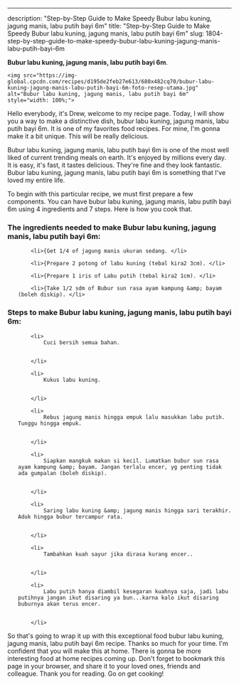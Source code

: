 ---
description: "Step-by-Step Guide to Make Speedy Bubur labu kuning, jagung manis, labu putih bayi 6m"
title: "Step-by-Step Guide to Make Speedy Bubur labu kuning, jagung manis, labu putih bayi 6m"
slug: 1804-step-by-step-guide-to-make-speedy-bubur-labu-kuning-jagung-manis-labu-putih-bayi-6m

<p>
	<strong>Bubur labu kuning, jagung manis, labu putih bayi 6m</strong>. 
	
</p>
<p>
	
	<img src="https://img-global.cpcdn.com/recipes/d195de2feb27e613/680x482cq70/bubur-labu-kuning-jagung-manis-labu-putih-bayi-6m-foto-resep-utama.jpg" alt="Bubur labu kuning, jagung manis, labu putih bayi 6m" style="width: 100%;">
	
	
</p>
<p>
	Hello everybody, it's Drew, welcome to my recipe page. Today, I will show you a way to make a distinctive dish, bubur labu kuning, jagung manis, labu putih bayi 6m. It is one of my favorites food recipes. For mine, I'm gonna make it a bit unique. This will be really delicious.
</p>
	
<p>
	
</p>
<p>
	Bubur labu kuning, jagung manis, labu putih bayi 6m is one of the most well liked of current trending meals on earth. It's enjoyed by millions every day. It is easy, it's fast, it tastes delicious. They're fine and they look fantastic. Bubur labu kuning, jagung manis, labu putih bayi 6m is something that I've loved my entire life.
</p>

<p>
To begin with this particular recipe, we must first prepare a few components. You can have bubur labu kuning, jagung manis, labu putih bayi 6m using 4 ingredients and 7 steps. Here is how you cook that.
</p>

<h3>The ingredients needed to make Bubur labu kuning, jagung manis, labu putih bayi 6m:</h3>

<ol>
	
		<li>{Get 1/4 of jagung manis ukuran sedang. </li>
	
		<li>{Prepare 2 potong of labu kuning (tebal kira2 3cm). </li>
	
		<li>{Prepare 1 iris of Labu putih (tebal kira2 1cm). </li>
	
		<li>{Take 1/2 sdm of Bubur sun rasa ayam kampung &amp; bayam (boleh diskip). </li>
	
</ol>
<p>
	
</p>

<h3>Steps to make Bubur labu kuning, jagung manis, labu putih bayi 6m:</h3>

<ol>
	
		<li>
			Cuci bersih semua bahan.
			
			
		</li>
	
		<li>
			Kukus labu kuning.
			
			
		</li>
	
		<li>
			Rebus jagung manis hingga empuk lalu masukkan labu putih. Tunggu hingga empuk.
			
			
		</li>
	
		<li>
			Siapkan mangkuk makan si kecil. Lumatkan bubur sun rasa ayam kampung &amp; bayam. Jangan terlalu encer, yg penting tidak ada gumpalan (boleh diskip).
			
			
		</li>
	
		<li>
			Saring labu kuning &amp; jagung manis hingga sari terakhir. Aduk hingga bubur tercampur rata.
			
			
		</li>
	
		<li>
			Tambahkan kuah sayur jika dirasa kurang encer..
			
			
		</li>
	
		<li>
			Labu putih hanya diambil kesegaran kuahnya saja, jadi labu putihnya jangan ikut disaring ya bun...karna kalo ikut disaring buburnya akan terus encer.
			
			
		</li>
	
</ol>

<p>
	
</p>

<p>
	So that's going to wrap it up with this exceptional food bubur labu kuning, jagung manis, labu putih bayi 6m recipe. Thanks so much for your time. I'm confident that you will make this at home. There is gonna be more interesting food at home recipes coming up. Don't forget to bookmark this page in your browser, and share it to your loved ones, friends and colleague. Thank you for reading. Go on get cooking!
</p>
